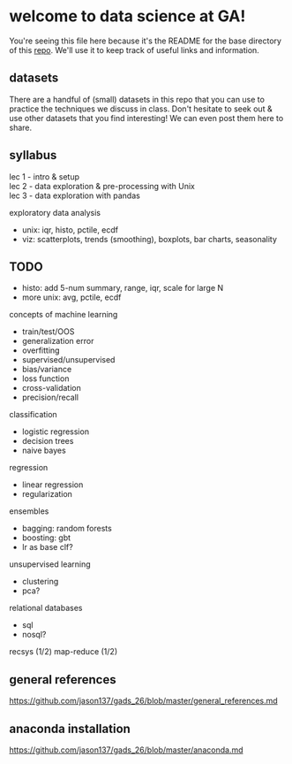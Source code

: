 # welcome to data science at GA!

You're seeing this file here because it's the README for the base directory of this
[repo](http://readwrite.com/2013/09/30/understanding-github-a-journey-for-beginners-part-1).
We'll use it to keep track of useful links and information.

## datasets  
There are a handful of (small) datasets in this repo that you can use to
practice the techniques we discuss in class. Don't hesitate to seek out & use
other datasets that you find interesting! We can even post them here to share.

## syllabus  
lec 1 - intro & setup  
lec 2 - data exploration & pre-processing with Unix  
lec 3 - data exploration with pandas  

exploratory data analysis
- unix: iqr, histo, pctile, ecdf
- viz: scatterplots, trends (smoothing), boxplots, bar charts, seasonality

## TODO
- histo: add 5-num summary, range, iqr, scale for large N
- more unix: avg, pctile, ecdf

concepts of machine learning
- train/test/OOS
- generalization error
- overfitting
- supervised/unsupervised
- bias/variance
- loss function
- cross-validation
- precision/recall

classification
- logistic regression
- decision trees
- naive bayes

regression
- linear regression
- regularization

ensembles 
- bagging: random forests
- boosting: gbt
- lr as base clf?

unsupervised learning
- clustering
- pca?

relational databases
- sql
- nosql?

recsys (1/2)
map-reduce (1/2)


## general references  
https://github.com/jason137/gads_26/blob/master/general_references.md

## anaconda installation  
https://github.com/jason137/gads_26/blob/master/anaconda.md
